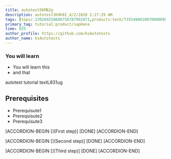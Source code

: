 ```yaml
---
title: autotest5KMB2g
description: autotest3K4h6I_4/2/2020 2:27:29 AM
tags: [topic:139269250608756787992873,products:tech/73554900100700000996,tutorial:experience/advanced]
primary_tag: tutorial:product/sapHana
time: 925
author_profile: https://github.com/ksAutotests
author_name: ksAutotests
---
```

### You will learn
- You will learn this
- and that

autotest tutorial textL831ug

## Prerequisites
- Prerequisute1
- Prerequisute2
- Prerequisute3

[ACCORDION-BEGIN [](First step)]
[DONE]
[ACCORDION-END]

[ACCORDION-BEGIN [](Second step)]
[DONE]
[ACCORDION-END]

[ACCORDION-BEGIN [](Third step)]
[DONE]
[ACCORDION-END]

